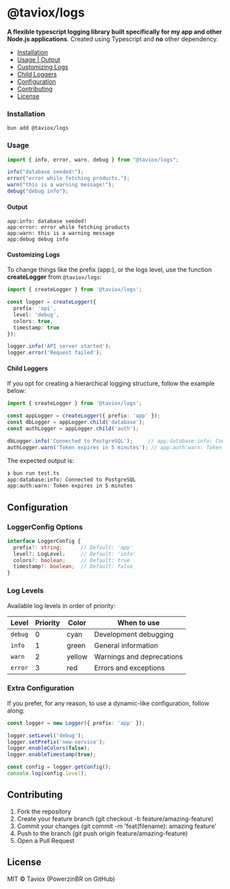 # @taviox/logs

**A flexible typescript logging library built specifically for my app and other Node.js applications**. Created using Typescript and **no** other dependency.

- [Installation](#installation)
- [Usage | Output](#usage)
- [Customizing Logs](#customizing-logs)
- [Child Loggers](#child-loggers)
- [Configuration](#configuration)
- [Contributing](#contributing)
- [License](#license)

### Installation
```
bun add @taviox/logs
```

### Usage

```ts
import { info, error, warn, debug } from "@taviox/logs";

info("database seeded!");
error("error while fetching products.");
warn("this is a warning message!");
debug("debug info");
```

#### Output

```
app:info: database seeded!
app:error: error while fetching products
app:warn: this is a warning message
app:debug debug info
```

#### Customizing Logs

To change things like the prefix (app:), or the logs level, use the function **createLogger** from `@taviox/logs`:

```ts
import { createLogger } from '@taviox/logs';

const logger = createLogger({
  prefix: 'api',
  level: 'debug',
  colors: true,
  timestamp: true
});

logger.info('API server started');
logger.error('Request failed');
```

#### Child Loggers

If you opt for creating a hierarchical logging structure, follow the example below:

```ts
import { createLogger } from '@taviox/logs';

const appLogger = createLogger({ prefix: 'app' });
const dbLogger = appLogger.child('database');
const authLogger = appLogger.child('auth');

dbLogger.info('Connected to PostgreSQL');     // app:database:info: Connected to PostgreSQL
authLogger.warn('Token expires in 5 minutes'); // app:auth:warn: Token expires in 5 minutes
```

The expected output is:
```bash
❯ bun run test.ts
app:database:info: Connected to PostgreSQL
app:auth:warn: Token expires in 5 minutes
```

## Configuration

### LoggerConfig Options

```typescript
interface LoggerConfig {
  prefix?: string;      // Default: 'app'
  level?: LogLevel;     // Default: 'info'
  colors?: boolean;     // Default: true
  timestamp?: boolean;  // Default: false
}
```

### Log Levels

Available log levels in order of priority:

| Level   | Priority | Color  | When to use |
|---------|----------|--------|-------------|
| `debug` | 0        | cyan   | Development debugging |
| `info`  | 1        | green  | General information |
| `warn`  | 2        | yellow | Warnings and deprecations |
| `error` | 3        | red    | Errors and exceptions |


### Extra Configuration
If you prefer, for any reason, to use a dynamic-like configuration, follow along:

```typescript
const logger = new Logger({ prefix: 'app' });

logger.setLevel('debug');
logger.setPrefix('new-service');
logger.enableColors(false);
logger.enableTimestamp(true);

const config = logger.getConfig();
console.log(config.level);
```

## Contributing

1. Fork the repository
2. Create your feature branch (git checkout -b feature/amazing-feature)
3. Commit your changes (git commit -m 'feat(filename): amazing feature'
4. Push to the branch (git push origin feature/amazing-feature)
5. Open a Pull Request

## License
MIT © Taviox (PowerzinBR on GitHub)
